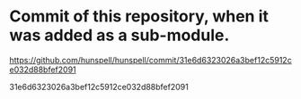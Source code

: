 # Commit of this repository, when it was added as a sub-module.

https://github.com/hunspell/hunspell/commit/31e6d6323026a3bef12c5912ce032d88bfef2091

31e6d6323026a3bef12c5912ce032d88bfef2091